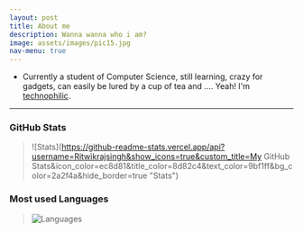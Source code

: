 ```yaml
---
layout: post
title: About me
description: Wanna wanna who i am?
image: assets/images/pic15.jpg
nav-menu: true
---
```


- Currently a student of Computer Science, still learning, crazy for gadgets, can easily be lured by a cup of tea and .... Yeah! I'm [technophilic](# "According to Wikipedia, Technophilic is a personality, having strong enthusiasm for technology, especially new technologies such as; personal computers, the Internet, mobile phones, etc..").

---
### GitHub Stats
>![Stats](https://github-readme-stats.vercel.app/api?username=Ritwikrajsingh&show_icons=true&custom_title=My GitHub Stats&icon_color=ec8d81&title_color=8d82c4&text_color=9bf1ff&bg_color=2a2f4a&hide_border=true "Stats")


### Most used Languages
>![Languages](https://github-readme-stats.vercel.app/api/top-langs/?username=Ritwikrajsingh&langs_count=6&icon_color=ec8d81&title_color=8d82c4&text_color=9bf1ff&bg_color=2a2f4a&hide_border=true&layout=compact&hide=scss,javaScript "Languages Stats!")
